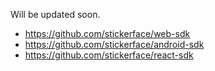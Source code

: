 Will be updated soon.


- https://github.com/stickerface/web-sdk
- https://github.com/stickerface/android-sdk
- https://github.com/stickerface/react-sdk
